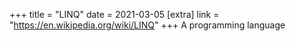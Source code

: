 +++
title = "LINQ"
date = 2021-03-05
[extra]
link = "https://en.wikipedia.org/wiki/LINQ"
+++
A programming language

